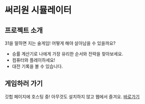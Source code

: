 # 써리원 시뮬레이터
## 프로젝트 소개
31을 말하면 지는 술게임! 어떻게 해야 살아남을 수 있을까요?
- 승률 계산기로 나에게 가장 유리한 순서와 전략을 찾아보세요.
- 컴퓨터와 플레이하세요!
- 대전 기록을 볼 수 있습니다.

##  게임하러 가기
깃헙 페이지에 호스팅 중! 아무것도 설치하지 않고 웹에서 즐겨요. [바로가기](https://fifteenmania.github.io/baskin-client2/)
